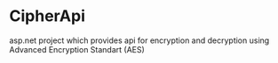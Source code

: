# CipherApi
asp.net project which provides api for encryption and decryption using Advanced Encryption Standart (AES)
